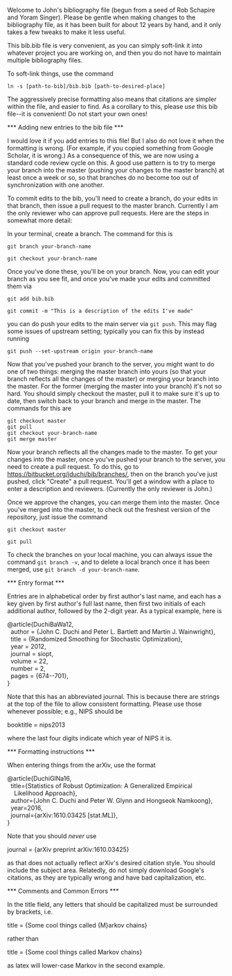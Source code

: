 Welcome to John's bibliography file (begun from a seed of Rob Schapire
and Yoram Singer). Please be gentle when making changes to the
bibliography file, as it has been built for about 12 years by hand,
and it only takes a few tweaks to make it less useful.

This bib.bib file is very convenient, as you can simply soft-link it
into whatever project you are working on, and then you do not have to
maintain multiple bibliography files.

To soft-link things, use the command

``
ln -s [path-to-bib]/bib.bib [path-to-desired-place]
``

The aggressively precise formatting also means that citations are
simpler within the file, and easier to find. As a corollary to this,
please *use* this bib file--it is convenient! Do not start your own
ones!

*** Adding new entries to the bib file ***

I would love it if you add entries to this file! But I also do not love
it when the formatting is wrong. (For example, if you copied something
from Google Scholar, it is wrong.) As a consequence of this, we are now
using a standard code review cycle on this. A good use pattern is to try
to merge your branch into the master (pushing your changes to the
master branch) at least once a week or so, so that branches
do no become too out of synchronization with one another.

To commit edits to the bib, you'll need to create a branch, do your
edits in that branch, then issue a pull request to the master
branch. Currently I am the only reviewer who can approve pull
requests. Here are the steps in somewhat more detail:

In your terminal, create a branch. The command for this is

``
git branch your-branch-name
``

``
git checkout your-branch-name
``

Once you've done these, you'll be on your branch. Now, you can edit
your branch as you see fit, and once you've made your edits and
committed them via

``
git add bib.bib
``

``
git commit -m "This is a description of the edits I've made"
``

you can do push your edits to the main server via ``git push``.
This may flag some issues of upstream setting; typically you can fix this by
instead running

``
git push --set-upstream origin your-branch-name
``

Now that you've pushed your branch to the server, you might want to
do one of two things: merging the master branch into yours (so that
your branch reflects all the changes of the master) or
merging your branch into the master. For the former (merging the
master into your branch) it's not so hard. You should simply checkout
the master, pull it to make sure it's up to date, then switch back
to your branch and merge in the master. The commands for this are

```
git checkout master
git pull
git checkout your-branch-name
git merge master
```

Now your branch reflects all the changes made to the master.  To get
your changes into the master, once you've pushed your branch to the
server, you need to create a pull request. To do this, go to
https://bitbucket.org/jduchi/bib/branches/, then on the branch you've
just pushed, click "Create" a pull request. You'll get a window with a
place to enter a description and reviewers. (Currently the only
reviewer is John.)

Once we approve the changes, you can merge them into the master. Once
you've merged into the master, to check out the freshest version of
the repository, just issue the command

``
git checkout master
``

``
git pull
``

To check the branches on your local machine, you can always issue the
command ``git branch -v``, and to delete a local branch once it has
been merged, use ``git branch -d your-branch-name``.

*** Entry format ***

Entries are in alphabetical order by first author's last name, and
each has a key given by first author's full last name, then first two
initials of each additional author, followed by the 2-digit year.
As a typical example, here is

@article{DuchiBaWa12,  
&nbsp;&nbsp;author = {John C. Duchi and Peter L. Bartlett and Martin J. Wainwright},  
&nbsp;&nbsp;title = {Randomized Smoothing for Stochastic Optimization},  
&nbsp;&nbsp;year = 2012,  
&nbsp;&nbsp;journal = siopt,  
&nbsp;&nbsp;volume = 22,  
&nbsp;&nbsp;number = 2,  
&nbsp;&nbsp;pages = {674--701},  
}

Note that this has an abbreviated journal. This is because there are
strings at the top of the file to allow consistent formatting. Please use those
whenever possible; e.g., NIPS should be

booktitle = nips2013

where the last four digits indicate which year of NIPS it is.

*** Formatting instructions ***

When entering things from the arXiv, use the format

@article{DuchiGlNa16,  
&nbsp;&nbsp;title={Statistics of Robust Optimization: A Generalized Empirical  
&nbsp;&nbsp;&nbsp;&nbsp;Likelihood Approach},  
&nbsp;&nbsp;author={John C. Duchi and Peter W. Glynn and Hongseok Namkoong},  
&nbsp;&nbsp;year=2016,  
&nbsp;&nbsp;journal={arXiv:1610.03425 [stat.ML]},  
}


Note that you should *never* use

journal = {arXiv preprint arXiv:1610.03425}

as that does not actually reflect arXiv's desired citation style. You
should include the subject area.  Relatedly, do not simply download
Google's citations, as they are typically wrong and have bad capitalization,
etc.

*** Comments and Common Errors ***

In the title field, any letters that should be capitalized must be
surrounded by brackets, i.e.

title = {Some cool things called {M}arkov chains}

rather than

title = {Some cool things called Markov chains}

as latex will lower-case Markov in the second example.

